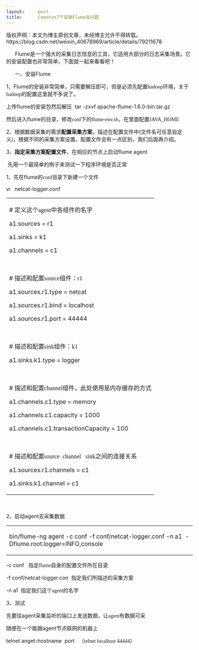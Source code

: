 ```yaml
---
layout:     post
title:      Ceontos7下安装Flume及问题
---
```

<div id="article_content" class="article_content clearfix csdn-tracking-statistics" data-pid="blog" data-mod="popu_307" data-dsm="post">
								<div class="article-copyright">
					版权声明：本文为博主原创文章，未经博主允许不得转载。					https://blog.csdn.net/weixin_40678969/article/details/79211678				</div>
								            <link rel="stylesheet" href="https://csdnimg.cn/release/phoenix/template/css/ck_htmledit_views-f76675cdea.css">
						<div class="htmledit_views" id="content_views">
                
<p>      Flume是一个强大的采集日志信息的工具，它适用大部分的日志采集场景。它的安装配置也非常简单，下面就一起来看看吧！</p>
<p>      一、安装Flume</p>
<p></p>
<p>1、Flume<span style="font-family:'宋体';">的安装非常简单，只需要解压即可，但是必须先配置hadoop环境，关于hadoop的配置这里就不多说了。</span></p>
<p>上传flume的安装包然后解压  tar -zxvf apache-flume-1.6.0-bin.tar.gz</p>
<p><span style="font-family:'宋体';">然后进入</span>flume<span style="font-family:'宋体';">的目录，修改</span><span style="font-family:Calibri;">conf</span><span style="font-family:'宋体';">下的</span><span style="font-family:Calibri;">flume-env.sh</span><span style="font-family:'宋体';">，在里面配置</span><span style="font-family:Calibri;">JAVA_HOME</span></p>
<p>2<span style="font-family:'宋体';">、根据数据采集的</span>需求<strong>配置采集方案</strong>，描述在配置文件中(<span style="font-family:'宋体';">文件名可任意自定义</span><span style="font-family:Calibri;">)，根据不同的采集方案设置，配置文件会有一点区别，我们后面再介绍。</span></p>
<p>3<span style="font-family:'宋体';">、</span><strong>指定采集方案配置文件</strong><span style="font-family:'宋体';">，在相应的节点上启动</span>flume agent</p>
<p> 先用一个最简单的例子来测试一下程序环境是否正常</p>
<p>1、<span style="font-family:'宋体';">先在</span>flume<span style="font-family:'宋体';">的</span><span style="font-family:Calibri;">conf</span><span style="font-family:'宋体';">目录下新建一个文件</span></p>
<p>vi   netcat-logger.conf</p>
<table><tbody><tr><td valign="top">
<p># <span style="font-family:'宋体';">定义这个</span><span style="font-family:Calibri;">agent</span><span style="font-family:'宋体';">中各组件的名字</span></p>
<p>a1.sources = r1</p>
<p>a1.sinks = k1</p>
<p>a1.channels = c1</p>
<p> </p>
<p># <span style="font-family:'宋体';">描述和配置</span><span style="font-family:Calibri;">source</span><span style="font-family:'宋体';">组件：</span><span style="font-family:Calibri;">r1</span></p>
<p>a1.sources.r1.type = netcat</p>
<p>a1.sources.r1.bind = localhost</p>
<p>a1.sources.r1.port = 44444</p>
<p> </p>
<p># <span style="font-family:'宋体';">描述和配置</span><span style="font-family:Calibri;">sink</span><span style="font-family:'宋体';">组件：</span><span style="font-family:Calibri;">k1</span></p>
<p>a1.sinks.k1.type = logger</p>
<p> </p>
<p># <span style="font-family:'宋体';">描述和配置</span><span style="font-family:Calibri;">channel</span><span style="font-family:'宋体';">组件，此处使用是内存缓存的方式</span></p>
<p>a1.channels.c1.type = memory</p>
<p>a1.channels.c1.capacity = 1000</p>
<p>a1.channels.c1.transactionCapacity = 100</p>
<p> </p>
<p># <span style="font-family:'宋体';">描述和配置</span><span style="font-family:Calibri;">source  channel   sink</span><span style="font-family:'宋体';">之间的连接关系</span></p>
<p>a1.sources.r1.channels = c1</p>
<p>a1.sinks.k1.channel = c1</p>
</td>
</tr></tbody></table><p> </p>
<p>2、<span style="font-family:'宋体';">启动</span>agent<span style="font-family:'宋体';">去采集数据</span></p>
<table><tbody><tr><td valign="top">
<p>bin/flume-ng agent -c conf -f conf/netcat-logger.conf -n a1  -Dflume.root.logger=INFO,console</p>
</td>
</tr></tbody></table><p>-c conf   <span style="font-family:'宋体';">指定</span><span style="font-family:Calibri;">flume</span><span style="font-family:'宋体';">自身的配置文件所在目录</span></p>
<p>-f conf/netcat-logger.con  <span style="font-family:'宋体';">指定我们所描述的采集方案</span></p>
<p>-n a1  <span style="font-family:'宋体';">指定我们这个</span><span style="font-family:Calibri;">agent</span><span style="font-family:'宋体';">的名字</span></p>
<p>3、测试</p>
<p><span style="font-family:'宋体';">先要往</span>agent<span style="font-family:'宋体';">采集监听的端口上发送数据，让</span><span style="font-family:Calibri;">agent</span><span style="font-family:'宋体';">有数据可采</span></p>
<p><span style="font-family:'宋体';">随便在一个能跟</span>agent<span style="font-family:'宋体';">节点联网的机器上</span></p>
<p>telnet anget-hostname  port   <span style="font-family:'宋体';">（</span><span style="font-family:Calibri;">telnet localhost 44444</span><span style="font-family:'宋体';">）
</span></p>
<p> </p>
<p> </p>
<br>            </div>
                </div>